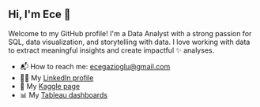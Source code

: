## Hi, I'm Ece 👋

Welcome to my GitHub profile! I'm a Data Analyst with a strong passion for SQL, data visualization, and storytelling with data. I love working with data to extract meaningful insights and create impactful ✨ analyses.

- 📬 How to reach me: ecegazioglu@gmail.com
- 👩‍💻 My [LinkedIn profile](https://www.linkedin.com/in/ece-gazioglu)
- 🔗 My [Kaggle page](https://www.kaggle.com/ecegazioglu/code)
- 📊 My [Tableau dashboards](https://public.tableau.com/app/profile/ece4682/vizzes)



